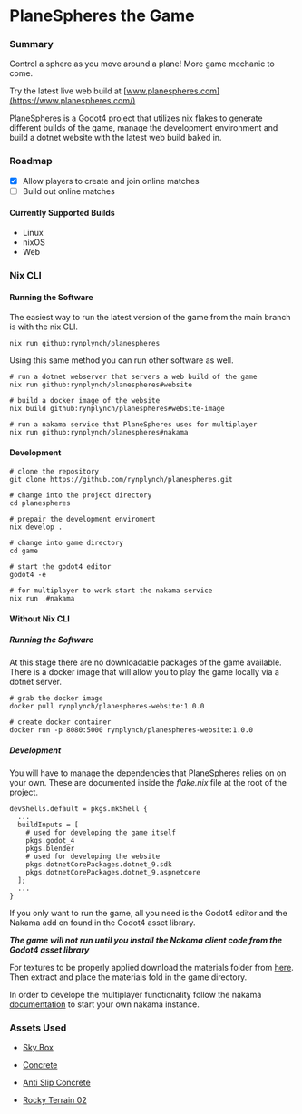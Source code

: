 # PlaneSpheres the Game

### Summary

Control a sphere as you move around a plane! More game mechanic to come.

Try the latest live web build at [www.planespheres.com](https://www.planespheres.com/)

PlaneSpheres is a Godot4 project that utilizes [nix flakes](https://wiki.nixos.org/wiki/Flakes) to generate different builds of the game, manage the development environment and build a dotnet website with the latest web build baked in.

### Roadmap

- [x] Allow players to create and join online matches
- [ ] Build out online matches

#### Currently Supported Builds

* Linux
* nixOS
* Web


### Nix CLI

#### Running the Software

The easiest way to run the latest version of the game from the main branch is with the nix CLI.

    nix run github:rynplynch/planespheres

Using this same method you can run other software as well.

    # run a dotnet webserver that servers a web build of the game
    nix run github:rynplynch/planespheres#website

    # build a docker image of the website
    nix build github:rynplynch/planespheres#website-image

    # run a nakama service that PlaneSpheres uses for multiplayer
    nix run github:rynplynch/planespheres#nakama

#### Development
    # clone the repository
    git clone https://github.com/rynplynch/planespheres.git

    # change into the project directory
    cd planespheres

    # prepair the development enviroment
    nix develop .

    # change into game directory
    cd game

    # start the godot4 editor
    godot4 -e

    # for multiplayer to work start the nakama service
    nix run .#nakama

#### Without Nix CLI

##### Running the Software

At this stage there are no downloadable packages of the game available. There is a docker image that will allow you to play the game locally via a dotnet server.

    # grab the docker image
    docker pull rynplynch/planespheres-website:1.0.0

    # create docker container
    docker run -p 8080:5000 rynplynch/planespheres-website:1.0.0

##### Development

You will have to manage the dependencies that PlaneSpheres relies on on your own. These are documented inside the *flake.nix* file at the root of the project.

    devShells.default = pkgs.mkShell {
      ...
      buildInputs = [
        # used for developing the game itself
        pkgs.godot_4
        pkgs.blender
        # used for developing the website
        pkgs.dotnetCorePackages.dotnet_9.sdk
        pkgs.dotnetCorePackages.dotnet_9.aspnetcore
      ];
      ...
    }

If you only want to run the game, all you need is the Godot4 editor and the Nakama add on found in the Godot4 asset library.

***The game will not run until you install the Nakama client code from the Godot4 asset library***

For textures to be properly applied download the materials folder from [here](https://planespheres.com/materials/plane-spheres-materials.tar.gz). Then extract and place the materials fold in the game directory.

In order to develope the multiplayer functionality follow the nakama [documentation](https://heroiclabs.com/docs/nakama/getting-started/install/docker/) to start your own nakama instance.

### Assets Used

* [Sky Box](https://polyhaven.com/a/autumn_field_puresky)

* [Concrete](https://ambientcg.com/view?id=Concrete046)

* [Anti Slip Concrete](https://polyhaven.com/a/anti_slip_concrete)

* [Rocky Terrain 02](https://polyhaven.com/a/rocky_terrain_02)
